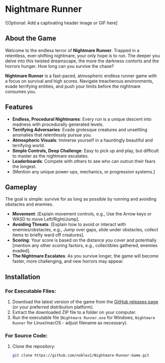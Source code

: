 # Nightmare Runner

![Optional: Add a captivating header image or GIF here]

## About the Game
Welcome to the endless terror of **Nightmare Runner**. Trapped in a relentless, ever-shifting nightmare, your only hope is to run. The deeper you delve into this twisted dreamscape, the more the darkness contorts and the horrors hunger. How long can you survive the chase?

**Nightmare Runner** is a fast-paced, atmospheric endless runner game with a focus on survival and high scores. Navigate treacherous environments, evade terrifying entities, and push your limits before the nightmare consumes you.

## Features
- **Endless, Procedural Nightmares**: Every run is a unique descent into madness with procedurally generated levels.
- **Terrifying Adversaries**: Evade grotesque creatures and unsettling anomalies that relentlessly pursue you.
- **Atmospheric Visuals**: Immerse yourself in a hauntingly beautiful and terrifying world.
- **Simple Controls, Deep Challenge**: Easy to pick up and play, but difficult to master as the nightmare escalates.
- **Leaderboards**: Compete with others to see who can outrun their fears the longest.
- [Mention any unique power-ups, mechanics, or progression systems.]

## Gameplay
The goal is simple: survive for as long as possible by running and avoiding obstacles and enemies.

- **Movement**: [Explain movement controls, e.g., Use the Arrow keys or WASD to move Left/Right/Jump].
- **Avoiding Threats**: [Explain how to avoid or interact with enemies/obstacles, e.g., Jump over gaps, slide under obstacles, collect items to briefly ward off creatures].
- **Scoring**: Your score is based on the distance you cover and potentially [mention any other scoring factors, e.g., collectibles gathered, enemies evaded].
- **The Nightmare Escalates**: As you survive longer, the game will become faster, more challenging, and new horrors may appear.

## Installation
### For Executable Files:
1. Download the latest version of the game from the [GitHub releases page](https://github.com/noblex1/Nightmare-Runner-Game/releases) (or your preferred distribution platform).
2. Extract the downloaded ZIP file to a folder on your computer.
3. Run the executable file (`Nightmare Runner.exe` for Windows, `Nightmare Runner` for Linux/macOS - adjust filename as necessary).

### For Source Code:
1. Clone the repository:
   ```sh
   git clone https://github.com/noblex1/Nightmare-Runner-Game.git
